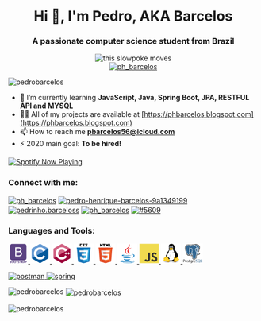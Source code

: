  <h1 align="center">Hi 👋, I'm Pedro, AKA Barcelos</h1>
 <div align="center">
  <h3>A passionate computer science student from Brazil</h3>
  <img src="boy.gif" alt="this slowpoke moves"  width=300/>
</div>

 <div align="center">
  <a href="https://twitter.com/ph_barcelos" target="blank"><img src="https://img.shields.io/twitter/follow/ph_barcelos?logo=twitter&style=for-the-badge" alt="ph_barcelos" /></a></p>
 </div>
 
 <div>
   <img src="https://komarev.com/ghpvc/?username=pedrobarcelos&label=Profile%20views&color=0e75b6&style=flat" alt="pedrobarcelos"/>
 </div>

- 🌱 I’m currently learning **JavaScript, Java, Spring Boot, JPA, RESTFUL API and MYSQL** 
- 👨‍💻 All of my projects are available at [https://phbarcelos.blogspot.com](https://phbarcelos.blogspot.com)
- 📫 How to reach me **pbarcelos56@icloud.com**
- ⚡ 2020 main goal: **To be hired!**

[<img src="https://playing-pedrobarcelos.vercel.app///api/spotify-playing" alt="Spotify Now Playing" width="350" />](https://open.spotify.com/user/pbarcelos56)




<h3 align="left">Connect with me:</h3>
<p align="left">
<a href="https://twitter.com/ph_barcelos" target="blank"><img align="center" src="https://cdn.jsdelivr.net/npm/simple-icons@3.0.1/icons/twitter.svg" alt="ph_barcelos" height="30" width="40" /></a>
<a href="https://linkedin.com/in/pedro-henrique-barcelos-9a1349199" target="blank"><img align="center" src="https://cdn.jsdelivr.net/npm/simple-icons@3.0.1/icons/linkedin.svg" alt="pedro-henrique-barcelos-9a1349199" height="30" width="40" /></a>
<a href="https://fb.com/pedrinho.barceloss" target="blank"><img align="center" src="https://cdn.jsdelivr.net/npm/simple-icons@3.0.1/icons/facebook.svg" alt="pedrinho.barceloss" height="30" width="40" /></a>
<a href="https://instagram.com/ph_barcelos" target="blank"><img align="center" src="https://cdn.jsdelivr.net/npm/simple-icons@3.0.1/icons/instagram.svg" alt="ph_barcelos" height="30" width="40" /></a>
<a href="https://discord.gg/#5609" target="blank"><img align="center" src="https://cdn.jsdelivr.net/npm/simple-icons@3.0.1/icons/discord.svg" alt="#5609" height="30" width="40" /></a>
</p>

<h3 align="left">Languages and Tools:</h3>
<p align="left"> <a href="https://getbootstrap.com" target="_blank"> <img src="https://raw.githubusercontent.com/devicons/devicon/master/icons/bootstrap/bootstrap-plain-wordmark.svg" alt="bootstrap" width="40" height="40"/> </a> <a href="https://www.cprogramming.com/" target="_blank"> <img src="https://raw.githubusercontent.com/devicons/devicon/master/icons/c/c-original.svg" alt="c" width="40" height="40"/> </a> <a href="https://www.w3schools.com/cpp/" target="_blank"> <img src="https://raw.githubusercontent.com/devicons/devicon/master/icons/cplusplus/cplusplus-original.svg" alt="cplusplus" width="40" height="40"/> </a> <a href="https://www.w3schools.com/css/" target="_blank"> <img src="https://raw.githubusercontent.com/devicons/devicon/master/icons/css3/css3-original-wordmark.svg" alt="css3" width="40" height="40"/> </a> <a href="https://www.w3.org/html/" target="_blank"> <img src="https://raw.githubusercontent.com/devicons/devicon/master/icons/html5/html5-original-wordmark.svg" alt="html5" width="40" height="40"/> </a> <a href="https://www.java.com" target="_blank"> <img src="https://raw.githubusercontent.com/devicons/devicon/master/icons/java/java-original.svg" alt="java" width="40" height="40"/> </a> <a href="https://developer.mozilla.org/en-US/docs/Web/JavaScript" target="_blank"> <img src="https://raw.githubusercontent.com/devicons/devicon/master/icons/javascript/javascript-original.svg" alt="javascript" width="40" height="40"/> </a> <a href="https://www.linux.org/" target="_blank"> <img src="https://raw.githubusercontent.com/devicons/devicon/master/icons/linux/linux-original.svg" alt="linux" width="40" height="40"/> </a> <a href="https://www.postgresql.org" target="_blank"> <img src="https://raw.githubusercontent.com/devicons/devicon/master/icons/postgresql/postgresql-original-wordmark.svg" alt="postgresql" width="40" height="40"/> </a> </p><a href="https://postman.com" target="_blank"> <img src="https://www.vectorlogo.zone/logos/getpostman/getpostman-icon.svg" alt="postman" width="40" height="40"/> </a><a href="https://spring.io/" target="_blank"> <img src="https://www.vectorlogo.zone/logos/springio/springio-icon.svg" alt="spring" width="40" height="40"/> </a> </p>


<p><img align="left" src="https://github-readme-stats.vercel.app/api/top-langs?username=pedrobarcelos&show_icons=true&locale=en&layout=compact" alt="pedrobarcelos" /></p>

<p>&nbsp;<img align="center" src="https://github-readme-stats.vercel.app/api?username=pedrobarcelos&show_icons=true&locale=en" alt="pedrobarcelos" /></p>

<p><img align="center" src="https://github-readme-streak-stats.herokuapp.com/?user=pedrobarcelos&" alt="pedrobarcelos" /></p>
